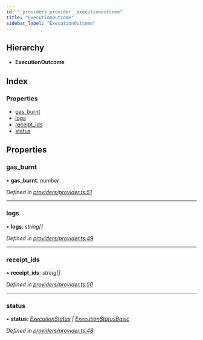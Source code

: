 ```yaml
---
id: "_providers_provider_.executionoutcome"
title: "ExecutionOutcome"
sidebar_label: "ExecutionOutcome"
---
```


## Hierarchy

* **ExecutionOutcome**

## Index

### Properties

* [gas_burnt](_providers_provider_.executionoutcome.md#gas_burnt)
* [logs](_providers_provider_.executionoutcome.md#logs)
* [receipt_ids](_providers_provider_.executionoutcome.md#receipt_ids)
* [status](_providers_provider_.executionoutcome.md#status)

## Properties

###  gas_burnt

• **gas_burnt**: *number*

*Defined in [providers/provider.ts:51](https://github.com/nearprotocol/nearlib/blob/57ba3df/src.ts/providers/provider.ts#L51)*

___

###  logs

• **logs**: *string[]*

*Defined in [providers/provider.ts:49](https://github.com/nearprotocol/nearlib/blob/57ba3df/src.ts/providers/provider.ts#L49)*

___

###  receipt_ids

• **receipt_ids**: *string[]*

*Defined in [providers/provider.ts:50](https://github.com/nearprotocol/nearlib/blob/57ba3df/src.ts/providers/provider.ts#L50)*

___

###  status

• **status**: *[ExecutionStatus](../classes/_providers_provider_.executionstatus.md) | [ExecutionStatusBasic](../enums/_providers_provider_.executionstatusbasic.md)*

*Defined in [providers/provider.ts:48](https://github.com/nearprotocol/nearlib/blob/57ba3df/src.ts/providers/provider.ts#L48)*
